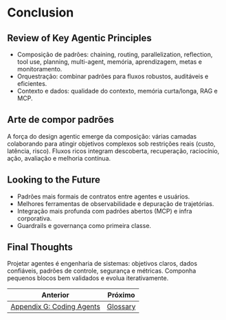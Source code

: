 # Conclusion

## Review of Key Agentic Principles

- Composição de padrões: chaining, routing, parallelization, reflection, tool use, planning, multi-agent, memória, aprendizagem, metas e monitoramento.
- Orquestração: combinar padrões para fluxos robustos, auditáveis e eficientes.
- Contexto e dados: qualidade do contexto, memória curta/longa, RAG e MCP.

## Arte de compor padrões

A força do design agentic emerge da composição: várias camadas colaborando para atingir objetivos complexos sob restrições reais (custo, latência, risco). Fluxos ricos integram descoberta, recuperação, raciocínio, ação, avaliação e melhoria contínua.

## Looking to the Future

- Padrões mais formais de contratos entre agentes e usuários.
- Melhores ferramentas de observabilidade e depuração de trajetórias.
- Integração mais profunda com padrões abertos (MCP) e infra corporativa.
- Guardrails e governança como primeira classe.

## Final Thoughts

Projetar agentes é engenharia de sistemas: objetivos claros, dados confiáveis, padrões de controle, segurança e métricas. Componha pequenos blocos bem validados e evolua iterativamente.

<!-- nav-prev-next -->
| Anterior | Próximo |
| --- | --- |
| [Appendix G: Coding Agents](appendix-g-coding-agents.md) | [Glossary](glossary.md) |
